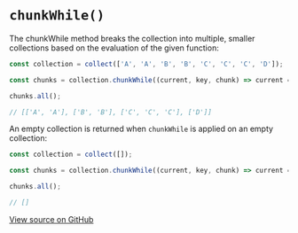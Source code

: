 # `chunkWhile()`

The chunkWhile method breaks the collection into multiple, smaller collections based on the evaluation of the given function:

```js
const collection = collect(['A', 'A', 'B', 'B', 'C', 'C', 'C', 'D']);

const chunks = collection.chunkWhile((current, key, chunk) => current === chunk.last());

chunks.all();

// [['A', 'A'], ['B', 'B'], ['C', 'C', 'C'], ['D']]
```

An empty collection is returned when `chunkWhile` is applied on an empty collection:

```js
const collection = collect([]);

const chunks = collection.chunkWhile((current, key, chunk) => current === chunk.last());

chunks.all();

// []
```

[View source on GitHub](https://github.com/ecrmnn/collect.js/blob/master/src/methods/chunkWhile.js)
